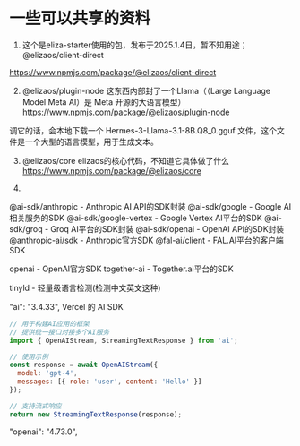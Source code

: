 # 一些可以共享的资料

1. 这个是eliza-starter使用的包，发布于2025.1.4日，暂不知用途；
@elizaos/client-direct

<https://www.npmjs.com/package/@elizaos/client-direct>



2. @elizaos/plugin-node
这东西内部封了一个Llama（（Large Language Model Meta AI）是 Meta 开源的大语言模型）
<https://www.npmjs.com/package/@elizaos/plugin-node>

调它的话，会本地下载一个 Hermes-3-Llama-3.1-8B.Q8_0.gguf 文件，这个文件是一个大型的语言模型，用于生成文本。

3. @elizaos/core
elizaos的核心代码，不知道它具体做了什么
<https://www.npmjs.com/package/@elizaos/core>


4. 

@ai-sdk/anthropic - Anthropic AI API的SDK封装
@ai-sdk/google - Google AI相关服务的SDK
@ai-sdk/google-vertex - Google Vertex AI平台的SDK
@ai-sdk/groq - Groq AI平台的SDK封装
@ai-sdk/openai - OpenAI API的SDK封装
@anthropic-ai/sdk - Anthropic官方SDK
@fal-ai/client - FAL.AI平台的客户端SDK

openai - OpenAI官方SDK
together-ai - Together.ai平台的SDK

tinyld - 轻量级语言检测(检测中文英文这种)

"ai": "3.4.33", Vercel 的 AI SDK
```js
// 用于构建AI应用的框架
// 提供统一接口对接多个AI服务
import { OpenAIStream, StreamingTextResponse } from 'ai';

// 使用示例
const response = await OpenAIStream({
  model: 'gpt-4',
  messages: [{ role: 'user', content: 'Hello' }]
});

// 支持流式响应
return new StreamingTextResponse(response);
```

"openai": "4.73.0",